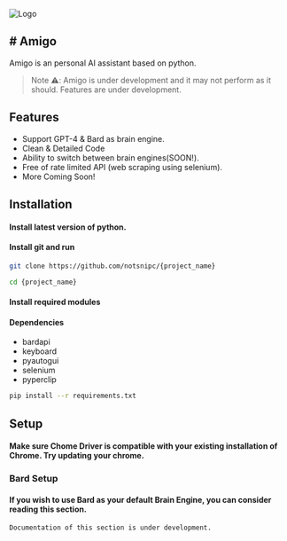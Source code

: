 
![Logo](https://cdn4.iconfinder.com/data/icons/modern-technologies/32/technology_Voice_assistant-512.png)


## # **Amigo**
Amigo is an personal AI assistant based on python.
> Note ⚠️: Amigo is under development and it may not perform as it should. Features are under development.
## Features

- Support GPT-4 & Bard as brain engine.
- Clean & Detailed Code
- Ability to switch between brain engines(SOON!).
- Free of rate limited API (web scraping using selenium).
- More Coming Soon!

## Installation

#### Install latest version of python.



####  Install git and run
```bash
git clone https://github.com/notsnipc/{project_name}
```

```bash
cd {project_name}
```


#### Install required modules


#### Dependencies
- bardapi
- keyboard
- pyautogui
- selenium
- pyperclip

```bash
pip install --r requirements.txt
```




    
## Setup

#### Make sure Chome Driver is compatible with your existing installation of Chrome. Try updating your chrome.

### Bard Setup

#### If you wish to use Bard as your default Brain Engine, you can consider reading this section.

```bash
Documentation of this section is under development.
```
